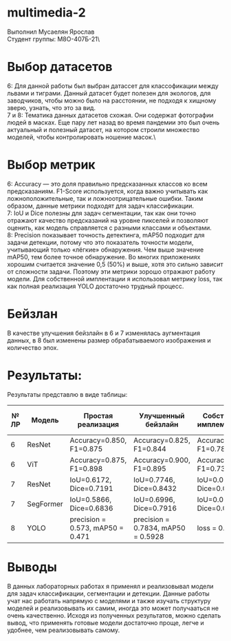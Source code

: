 # multimedia-2
Выполнил Мусаелян Ярослав\
Студент группы: М8О-407Б-21\

# Выбор датасетов
6: Для данной работы был выбран датассет для классофикации между львами и тиграми. Данный датасет будет полезен для экологов, для заводчиков, чтобы можно было на расстоянии, не подходя к хищному зверю, узнать, что это за вид.\
7 и 8: Тематика данных датасетов схожая. Они содержат фотографии людей в масках. Еще пару лет назад во время пандемии это был очень актуальный и полезный датасет, на котором строили множество моделей, чтобы контролировать ношение масок.\

# Выбор метрик
6: Accuracy — это доля правильно предсказанных классов ко всем предсказаниям. F1-Score используется, когда важно учитывать как ложноположительные, так и ложноотрицательные ошибки. Таким образом, данные метрики подходят для задач классификации.\
7:  IoU и Dice полезны для задач сегментации, так как они точно отражают качество предсказаний на уровне пикселей и позволяют оценить, как модель справляется с разными классами и объектами.\
8: Precision показывает точность детектинга, mAP50 подходит для задачи детекции, потому что это показатель точности модели, учитывающий только «лёгкие» обнаружения. Чем выше значение mAP50, тем более точное обнаружение. Во многих приложениях хорошим считается значение 0,5 (50%) и выше, хотя это сильно зависит от сложности задачи. Поэтому эти метрики зорошо отражают работу модели. Для собственной имплентации я использовал метрику loss, так как полная реализация YOLO достаточно трудный процесс.

# Бейзлан
В качестве улучшения бейзлайн в 6 и 7 изменялась аугментация данных, в 8 был изменены размер обрабатываемого изображения и количество эпох.

# Результаты:
Результаты представлю в виде таблицы:

| № ЛР | Модель            | Простая реализация | Улучшенный бейзлайн | Собственная имплементация | Собственная с улучшенным бейзлайном |
|------|-------------------|--------------------|---------------------|---------------------------|------------------------------------|
| 6    | ResNet           | Accuracy=0.850, F1=0.875                 |Accuracy=0.825, F1=0.844                  | Accuracy=0.725, F1=0.784                         | Accuracy=0.450, F1=0.476                                |
| 6    | ViT           | Accuracy=0.875, F1=0.898                | Accuracy=0.900, F1=0.895                 | Accuracy=0.575, F1=0.730                         | Accuracy=0.500, F1=0.667                                |
| 7    | ResNet           | IoU=0.6172, Dice=0.7191               |IoU=0.7746, Dice=0.8432             | IoU=0.0335, Dice=0.0622                         | IoU=0.0154, Dice=0.0298                                 |
| 7    | SegFormer            | IoU=0.5866, Dice=0.6836                 |IoU=0.6996, Dice=0.7916                  |  IoU=0.0001, Dice=0.0001                      | IoU=0.0001, Dice=0.0001                              |
| 8    | YOLO       | precision  = 0.573, mAP50 = 0.471               | precision = 0.7834, mAP50 = 0.5928 | loss = 0.5114                       | loss = 0.5114                                 |

# Выводы

В данных лабораторных работах я применял и реализовывал модели для задач классификации, сегментации и детекции. Данные работы учат нас работать напрямую с моделями и также изучать структуру моделей и реализовывать их самим, иногда это может получааться не очень качественно. Исходя из полученных результатов, можно сделать вывод, что применять готовые модели достаточно проще, легче и удобнее, чем реализовывать самому.

